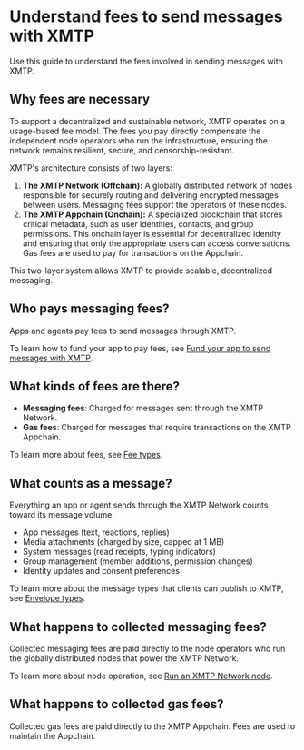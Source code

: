 # Understand fees to send messages with XMTP

Use this guide to understand the fees involved in sending messages with XMTP.

## Why fees are necessary

To support a decentralized and sustainable network, XMTP operates on a usage-based fee model. The fees you pay directly compensate the independent node operators who run the infrastructure, ensuring the network remains resilient, secure, and censorship-resistant.

XMTP's architecture consists of two layers:

1.  **The XMTP Network (Offchain):** A globally distributed network of nodes responsible for securely routing and delivering encrypted messages between users. Messaging fees support the operators of these nodes.
2.  **The XMTP Appchain (Onchain):** A specialized blockchain that stores critical metadata, such as user identities, contacts, and group permissions. This onchain layer is essential for decentralized identity and ensuring that only the appropriate users can access conversations. Gas fees are used to pay for transactions on the Appchain.

This two-layer system allows XMTP to provide scalable, decentralized messaging.

## Who pays messaging fees?

Apps and agents pay fees to send messages through XMTP.

To learn how to fund your app to pay fees, see [Fund your app to send messages with XMTP](/fund-apps/fund-your-app).

## What kinds of fees are there?

- **Messaging fees**: Charged for messages sent through the XMTP Network.
- **Gas fees**: Charged for messages that require transactions on the XMTP Appchain.

To learn more about fees, see [Fee types](/fund-apps/calculate-costs#fee-types).

## What counts as a message?

Everything an app or agent sends through the XMTP Network counts toward its message volume:

- App messages (text, reactions, replies)
- Media attachments (charged by size, capped at 1 MB)
- System messages (read receipts, typing indicators)
- Group management (member additions, permission changes)
- Identity updates and consent preferences

To learn more about the message types that clients can publish to XMTP, see [Envelope types](/protocol/envelope-types).

## What happens to collected messaging fees?

Collected messaging fees are paid directly to the node operators who run the globally distributed nodes that power the XMTP Network.

To learn more about node operation, see [Run an XMTP Network node](/network/run-a-node).

## What happens to collected gas fees?

Collected gas fees are paid directly to the XMTP Appchain. Fees are used to maintain the Appchain.
